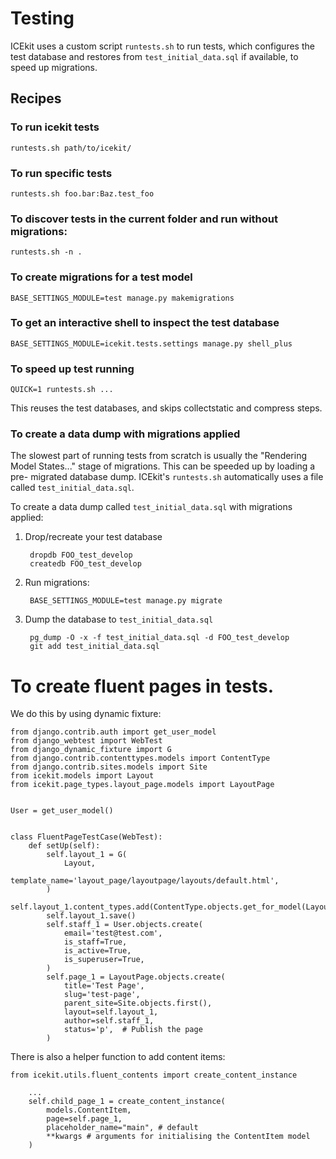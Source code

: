 # Testing

ICEkit uses a custom script `runtests.sh` to run tests, which configures the
test database and restores from `test_initial_data.sql` if available,
 to speed up migrations.

## Recipes

### To run icekit tests

    runtests.sh path/to/icekit/

### To run specific tests

    runtests.sh foo.bar:Baz.test_foo

### To discover tests in the current folder and run without migrations:

    runtests.sh -n .

### To create migrations for a test model

    BASE_SETTINGS_MODULE=test manage.py makemigrations

### To get an interactive shell to inspect the test database

    BASE_SETTINGS_MODULE=icekit.tests.settings manage.py shell_plus

### To speed up test running

    QUICK=1 runtests.sh ...

This reuses the test databases, and skips collectstatic and compress steps.

### To create a data dump with migrations applied

The slowest part of running tests from scratch is usually the "Rendering Model
States..." stage of migrations. This can be speeded up by loading a pre-
migrated database dump. ICEkit's `runtests.sh` automatically uses a file called
`test_initial_data.sql`.

To create a data dump called `test_initial_data.sql`
with migrations applied:

1. Drop/recreate your test database

        dropdb FOO_test_develop
        createdb FOO_test_develop

2. Run migrations:

        BASE_SETTINGS_MODULE=test manage.py migrate

3. Dump the database to `test_initial_data.sql`

        pg_dump -O -x -f test_initial_data.sql -d FOO_test_develop
        git add test_initial_data.sql

# To create fluent pages in tests.

We do this by using dynamic fixture:

    from django.contrib.auth import get_user_model
    from django_webtest import WebTest
    from django_dynamic_fixture import G
    from django.contrib.contenttypes.models import ContentType
    from django.contrib.sites.models import Site
    from icekit.models import Layout
    from icekit.page_types.layout_page.models import LayoutPage


    User = get_user_model()


    class FluentPageTestCase(WebTest):
        def setUp(self):
            self.layout_1 = G(
                Layout,
                template_name='layout_page/layoutpage/layouts/default.html',
            )
            self.layout_1.content_types.add(ContentType.objects.get_for_model(LayoutPage))
            self.layout_1.save()
            self.staff_1 = User.objects.create(
                email='test@test.com',
                is_staff=True,
                is_active=True,
                is_superuser=True,
            )
            self.page_1 = LayoutPage.objects.create(
                title='Test Page',
                slug='test-page',
                parent_site=Site.objects.first(),
                layout=self.layout_1,
                author=self.staff_1,
                status='p',  # Publish the page
            )


There is also a helper function to add content items:

    from icekit.utils.fluent_contents import create_content_instance

        ...
        self.child_page_1 = create_content_instance(
            models.ContentItem,
            page=self.page_1,
            placeholder_name="main", # default
            **kwargs # arguments for initialising the ContentItem model
        )
